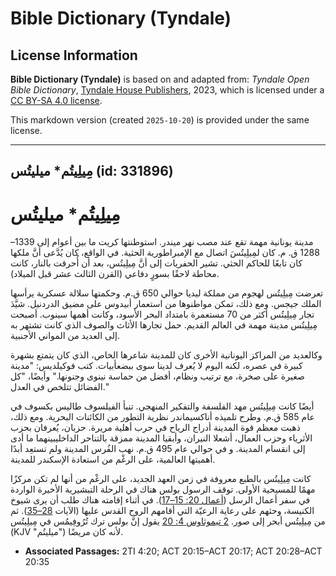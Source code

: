 # Bible Dictionary (Tyndale)

## License Information

**Bible Dictionary (Tyndale)** is based on and adapted from: _Tyndale Open Bible Dictionary_, [Tyndale House Publishers](https://tyndaleopenresources.com/), 2023, which is licensed under a [CC BY-SA 4.0 license](https://creativecommons.org/licenses/by-sa/4.0/legalcode.en).

This markdown version (created `2025-10-20`) is provided under the same license.



--------------------------------

## مِيلِيتُم* ميليتُس (id: 331896)

مِيلِيتُم\* ميليتُس
===================

مدينة يونانية مهمة تقع عند مصب نهر ميندر. استوطنتها كريت ما بين أعوام إلى 1339–1288 ق. م. كان لمِيلِيتُسَ اتصال مع الإمبراطورية الحثية. في الواقع، كان يُدَّعى أنَّ ملكها كان تابعًا للحاكم الحثي. تشير الحفريات إلى أنَّ مِيلِيتُس، بعد أن أُحرقت بالنار، كانت محاطة لاحقًا بسورٍ دفاعي (القرن الثالث عشر قبل الميلاد).

تعرضت مِيلِيتُس لهجوم من مملكة ليديا حوالي 650 ق.م. وحكمتها سلالة عسكرية يرأسها الملك جيجس. ومع ذلك، تمكن مواطنوها من استعمار أبيدوس على مضيق الدردنيل. شيَّدَ تجار مِيلِيتُس أكثر من 70 مستعمرة بامتداد البحر الأسود، وكانت أهمها سينوب. أصبحت مِيلِيتُس مدينة مهمة في العالم القديم. حمل تجارها الأثاث والصوف الذي كانت تشتهر به إلى العديد من المواني الأجنبية.

وكالعديد من المراكز اليونانية الأخرى كان للمدينة شاعرها الخاص، الذي كان يتمتع بشهرة كبيرة في عصره، لكنه اليوم لا يُعرف لدينا سوى ببضعأبيات. كتب فوكيلديس: "مدينة صغيرة على صخرة، مع ترتيب ونظام، أفضل من حماسة نينوى وجنونها." وأيضًا، "كل الفضائل تتلخص في العدل."

أيضًا كانت مِيلِيتُس مهد الفلسفة والتفكير المنهجي. تنبأ الفيلسوف طاليس بكسوف في عام 585 ق.م. وطرح تلميذه أناكسيماندر نظرية التطور من الكائنات البحرية. ومع ذلك، ذهبت معظم قوة المدينة أدراج الرياح في حرب أهلية مريرة. حزبان، يُعرفان بحزب الأثرياء وحزب العمال، أشعلا النيران، وأبقيا المدينة ممزقة بالتناحر الداخليبينهما ما أدى إلى انقسام المدينة. و في حوالي عام 495 ق.م. نهب الفُرس المدينة ولم تستعِد أبدًا أهميتها العالمية، على الرغْم من استعادة الإسكندر للمدينة.

كانت مِيلِيتُس بالطبع معروفة في زمن العهد الجديد، على الرغْم من أنها لم تكن مركزًا مهمًا للمسيحية الأولى. توقف الرسول بولس هناك في الرحلة التبشيرية الأخيرة الواردة في سفر أعمال الرسل ([أعمال 20: 15–17](https://ref.ly/Acts20:15-Acts20:17)). في أثناء إقامته هناك طلب أن يرى شيوخ الكنيسة، وحثهم على رعاية الرعيّة التي أقامهم الروح القدس عليها (الآيات [28–35](https://ref.ly/Acts20:28-Acts20:35)). ثم من مِيلِيتُس أبحر إلى صور. [2 تيموثاوس 4: 20](https://ref.ly/2Tim4:20) يقول إنَّ بولس ترك تُرُوفِيمُس في مِيلِيتُس (KJV "ميليتُم") لأنه كان مريضًا.

* **Associated Passages:** 2TI 4:20; ACT 20:15–ACT 20:17; ACT 20:28–ACT 20:35

